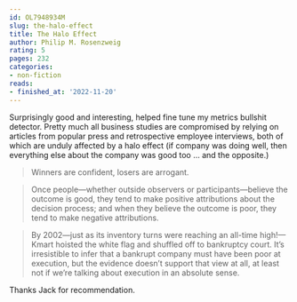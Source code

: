 ```yaml
---
id: OL7948934M
slug: the-halo-effect
title: The Halo Effect
author: Philip M. Rosenzweig
rating: 5
pages: 232
categories:
- non-fiction
reads:
- finished_at: '2022-11-20'
---
```

Surprisingly good and interesting, helped fine tune my metrics bullshit detector. Pretty much all business studies are compromised by relying on articles from popular press and retrospective employee interviews, both of which are unduly affected by a halo effect (if company was doing well, then everything else about the company was good too ... and the opposite.)

> Winners are confident, losers are arrogant.

>  Once people—whether outside observers or participants—believe the outcome is good, they tend to make positive attributions about the decision process; and when they believe the outcome is poor, they tend to make negative attributions.

> By 2002—just as its inventory turns were reaching an all-time high!—Kmart hoisted the white flag and shuffled off to bankruptcy court. It’s irresistible to infer that a bankrupt company must have been poor at execution, but the evidence doesn’t support that view at all, at least not if we’re talking about execution in an absolute sense.

Thanks Jack for recommendation.



